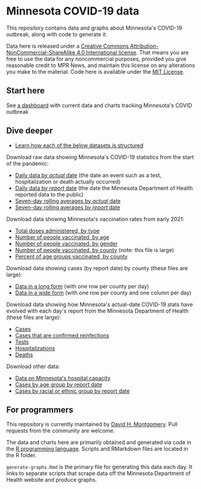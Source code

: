 # Minnesota COVID-19 data

This repository contains data and graphs about Minnesota's COVID-19 outbreak, along with code to generate it. 

Data here is released under a [Creative Commons Attribution-NonCommercial-ShareAlike 4.0 International license](https://creativecommons.org/licenses/by-nc-sa/4.0/). That means you are free to use the data for any noncommercial purposes, provided you give reasonable credit to MPR News, and maintain this license on any alterations you make to the material. Code here is available under the [MIT License](https://opensource.org/licenses/MIT).

## Start here

See [a dashboard](https://mpr-news.github.io/covid-data/dashboard.html) with current data and charts tracking Minnesota's COVID outbreak

## Dive deeper

- [Learn how each of the below datasets is structured](https://github.com/MPR-News/covid-data/blob/master/file-structure.md)

Download raw data showing Minnesota's COVID-19 statistics from the start of the pandemic:
- [Daily data by *actual* date](https://github.com/MPR-News/covid-data/blob/master/data/covid_data_actual.csv) (the date an event such as a test, hospitalization or death actually occurred)
- [Daily data by *report* date](https://github.com/MPR-News/covid-data/blob/master/data/covid_data_report.csv) (the date the Minnesota Department of Health reported data to the public)
- [Seven-day rolling averages by *actual* date](https://github.com/MPR-News/covid-data/blob/master/data/covid_trends_actual.csv)
- [Seven-day rolling averages by *report* date](https://github.com/MPR-News/covid-data/blob/master/data/covid_trends_report_short.csv)

Download data showing Minnesota's vaccination rates from early 2021:
- [Total doses administered, by type](https://github.com/MPR-News/covid-data/blob/master/data/vaccine-data/total-doses.csv)
- [Number of people vaccinated, by age](https://github.com/MPR-News/covid-data/blob/master/data/vaccine-data/vaccine-1dose-age.csv)
- [Number of people vaccinated, by gender](https://github.com/MPR-News/covid-data/blob/master/data/vaccine-data/vaccine-1dose-gender.csv)
- [Number of people vaccinated, by county](https://github.com/MPR-News/covid-data/blob/master/data/vaccine-data/vaccine-1dose-county.csv) (note: this file is large)
- [Percent of age groups vaccinated, by county](https://github.com/MPR-News/covid-data/blob/master/data/vaccine-data/vaccine-1dose-age-county.csv)

Download data showing cases (by report date) by county (these files are large):
- [Data in a long form](https://github.com/MPR-News/covid-data/blob/master/data/combined_county_data.csv) (with one row per county per day)
- [Data in a wide form](https://github.com/MPR-News/covid-data/blob/master/data/combined_county_data_wide.csv) (with one row per county and one column per day)

Download data showing how Minnesota's actual-date COVID-19 stats have evolved with each day's report from the Minnesota Department of Health (these files are large):
- [Cases](https://github.com/MPR-News/covid-data/blob/master/data/cases_sample_date.csv)
- [Cases that are confirmed reinfections](https://github.com/MPR-News/covid-data/blob/master/data/reinfections.csv)
- [Tests](https://github.com/MPR-News/covid-data/blob/master/data/tests_table.csv)
- [Hospitalizations](https://github.com/MPR-News/covid-data/blob/master/data/hospitalizations.csv)
- [Deaths](https://github.com/MPR-News/covid-data/blob/master/data/death_date_table.csv)

Download other data:
- [Data on Minnesota's hospital capacity](https://github.com/MPR-News/covid-data/blob/master/data/hospital_capacity.csv)
- [Cases by age group by report date](https://github.com/MPR-News/covid-data/blob/master/data/demographics/age_table.csv)
- [Cases by racial or ethnic group by report date](https://github.com/MPR-News/covid-data/blob/master/data/demographics/race_table.csv)

## For programmers

This repository is currently maintained by [David H. Montgomery](https://github.com/dhmontgomery). Pull requests from the community are welcome.

The data and charts here are primarily obtained and generated via code in the [R programming language](https://www.r-project.org). Scripts and RMarkdown files are located in the R folder.

`generate-graphs.Rmd` is the primary file for generating this data each day. It links to separate scripts that scrape data off the Minnesota Department of Health website and produce graphs. 
